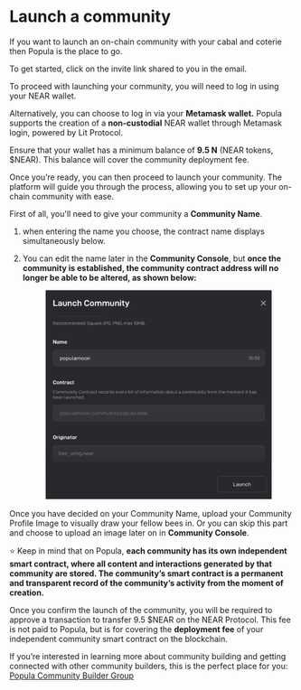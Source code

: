 # Launch a community

If you want to launch an on-chain community with your cabal and coterie then Popula is the place to go.

To get started, click on the invite link shared to you in the email.

To proceed with launching your community, you will need to log in using your NEAR wallet.

Alternatively, you can choose to log in via your **Metamask wallet.** Popula supports the creation of a **non-custodial** NEAR wallet through Metamask login, powered by Lit Protocol.

Ensure that your wallet has a minimum balance of **9.5 N** (NEAR tokens, $NEAR). This balance will cover the community deployment fee.

Once you’re ready, you can then proceed to launch your community. The platform will guide you through the process, allowing you to set up your on-chain community with ease.

First of all, you'll need to give your community a **Community Name**.

1. when entering the name you choose, the contract name displays simultaneously below.
2.  You can edit the name later in the **Community Console**, but **once the community is established, the community contract address will no longer be able to be altered, as shown below:**

    <figure><img src="../.gitbook/assets/image (19).png" alt=""><figcaption></figcaption></figure>

Once you have decided on your Community Name, upload your Community Profile Image to visually draw your fellow bees in. Or you can skip this part and choose to upload an image later on in **Community Console**.



⭐ Keep in mind that on Popula, **each community has its own independent smart contract, where all content and interactions generated by that community are stored. The community’s smart contract is a permanent and transparent record of the community’s activity from the moment of creation.**&#x20;

Once you confirm the launch of the community, you will be required to approve a transaction to transfer 9.5 $NEAR on the NEAR Protocol. This fee is not paid to Popula, but is for covering the **deployment fee** of your independent community smart contract on the blockchain.

If you’re interested in learning more about community building and getting connected with other community builders, this is the perfect place for you: [Popula Community Builder Group](https://t.me/+8IiRyVP9sr85ZTg1)
